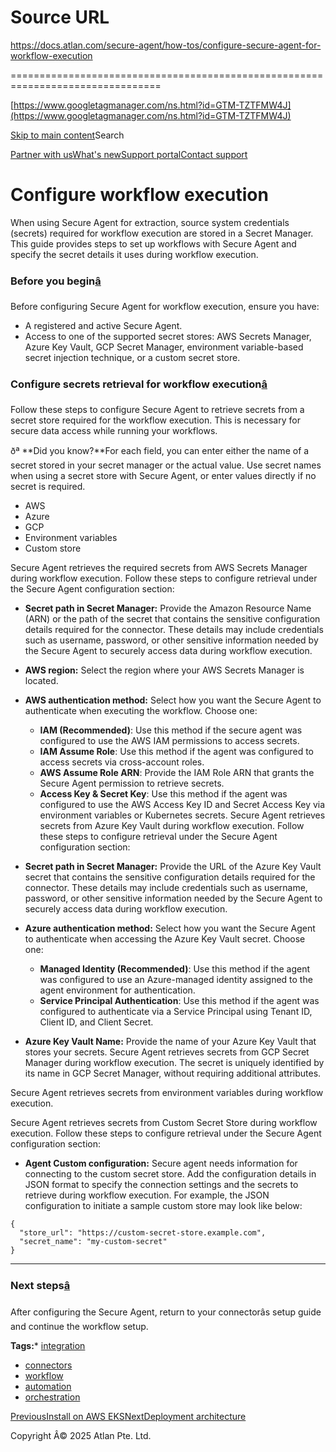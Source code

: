 # Source URL
https://docs.atlan.com/secure-agent/how-tos/configure-secure-agent-for-workflow-execution

================================================================================

<!--
canonical: https://docs.atlan.com/secure-agent/how-tos/configure-secure-agent-for-workflow-execution
link-alternate: https://docs.atlan.com/secure-agent/how-tos/configure-secure-agent-for-workflow-execution
meta-description: Learn about configure workflow execution.
meta-docsearch:docusaurus_tag: docs-default-current
meta-docsearch:language: en
meta-docsearch:version: current
meta-docusaurus_locale: en
meta-docusaurus_tag: docs-default-current
meta-docusaurus_version: current
meta-generator: Docusaurus v3.8.1
meta-og-description: Learn about configure workflow execution.
meta-og-locale: en
meta-og-title: Configure workflow execution | Atlan Documentation
meta-og-url: https://docs.atlan.com/secure-agent/how-tos/configure-secure-agent-for-workflow-execution
meta-twitter:card: summary_large_image
meta-viewport: width=device-width,initial-scale=1
title: Configure workflow execution | Atlan Documentation
-->

[https://www.googletagmanager.com/ns.html?id=GTM-TZTFMW4J](https://www.googletagmanager.com/ns.html?id=GTM-TZTFMW4J)

[Skip to main content](#__docusaurus_skipToContent_fallback)Search

[Partner with us](https://docs.google.com/forms/d/e/1FAIpQLScuAIhCm2GS7YFstrOjawbP8J7PUmOynQo7wI2yGCcCyEcVSw/viewform)[What's new](https://shipped.atlan.com/)[Support portal](https://atlan.zendesk.com/auth/v2/login/signin?return_to=https%3A%2F%2Fatlan.zendesk.com%2Fhc%2Fen-us&theme=hc&locale=en-us&brand_id=1900000425113&auth_origin=1900000425113%2Cfalse%2Ctrue)[Contact support](/support/submit-request)

Configure workflow execution
============================

When using Secure Agent for extraction, source system credentials (secrets) required for workflow execution are stored in a Secret Manager. This guide provides steps to set up workflows with Secure Agent and specify the secret details it uses during workflow execution.

### Before you begin[â](#before-you-begin "Direct link to Before you begin")

Before configuring Secure Agent for workflow execution, ensure you have:

* A registered and active Secure Agent.
* Access to one of the supported secret stores: AWS Secrets Manager, Azure Key Vault, GCP Secret Manager, environment variable\-based secret injection technique, or a custom secret store.

### Configure secrets retrieval for workflow execution[â](#configure-secrets-retrieval-for-workflow-execution "Direct link to Configure secrets retrieval for workflow execution")

Follow these steps to configure Secure Agent to retrieve secrets from a secret store required for the workflow execution. This is necessary for secure data access while running your workflows.

ðª **Did you know?**For each field, you can enter either the name of a secret stored in your secret manager or the actual value. Use secret names when using a secret store with Secure Agent, or enter values directly if no secret is required.

* AWS
* Azure
* GCP
* Environment variables
* Custom store

Secure Agent retrieves the required secrets from AWS Secrets Manager during workflow execution. Follow these steps to configure retrieval under the Secure Agent configuration section:

* **Secret path in Secret Manager:** Provide the Amazon Resource Name (ARN) or the path of the secret that contains the sensitive configuration details required for the connector. These details may include credentials such as username, password, or other sensitive information needed by the Secure Agent to securely access data during workflow execution.
* **AWS region:** Select the region where your AWS Secrets Manager is located.
* **AWS authentication method:** Select how you want the Secure Agent to authenticate when executing the workflow. Choose one:
    + **IAM (Recommended)**: Use this method if the secure agent was configured to use the AWS IAM permissions to access secrets.
    + **IAM Assume Role**: Use this method if the agent was configured to access secrets via cross\-account roles.
    + **AWS Assume Role ARN**: Provide the IAM Role ARN that grants the Secure Agent permission to retrieve secrets.
    + **Access Key \& Secret Key**: Use this method if the agent was configured to use the AWS Access Key ID and Secret Access Key via environment variables or Kubernetes secrets.
Secure Agent retrieves secrets from Azure Key Vault during workflow execution. Follow these steps to configure retrieval under the Secure Agent configuration section:

* **Secret path in Secret Manager:** Provide the URL of the Azure Key Vault secret that contains the sensitive configuration details required for the connector. These details may include credentials such as username, password, or other sensitive information needed by the Secure Agent to securely access data during workflow execution.
* **Azure authentication method:** Select how you want the Secure Agent to authenticate when accessing the Azure Key Vault secret. Choose one:
    + **Managed Identity (Recommended)**: Use this method if the agent was configured to use an Azure\-managed identity assigned to the agent environment for authentication.
    + **Service Principal Authentication**: Use this method if the agent was configured to authenticate via a Service Principal using Tenant ID, Client ID, and Client Secret.
* **Azure Key Vault Name:** Provide the name of your Azure Key Vault that stores your secrets.
Secure Agent retrieves secrets from GCP Secret Manager during workflow execution. The secret is uniquely identified by its name in GCP Secret Manager, without requiring additional attributes.

Secure Agent retrieves secrets from environment variables during workflow execution.

Secure Agent retrieves secrets from Custom Secret Store during workflow execution. Follow these steps to configure retrieval under the Secure Agent configuration section:

* **Agent Custom configuration:** Secure agent needs information for connecting to the custom secret store. Add the configuration details in JSON format to specify the connection settings and the secrets to retrieve during workflow execution. For example, the JSON configuration to initiate a sample custom store may look like below:

```
{  
  "store_url": "https://custom-secret-store.example.com",  
  "secret_name": "my-custom-secret"  
}  

```

---

### Next steps[â](#next-steps "Direct link to Next steps")

After configuring the Secure Agent, return to your connectorâs setup guide and continue the workflow setup.

**Tags:*** [integration](/tags/integration)
* [connectors](/tags/connectors)
* [workflow](/tags/workflow)
* [automation](/tags/automation)
* [orchestration](/tags/orchestration)

[PreviousInstall on AWS EKS](/secure-agent/how-tos/aws-eks/install-secure-agent-on-aws-eks)[NextDeployment architecture](/secure-agent/references/deployment-architecture)

Copyright Â© 2025 Atlan Pte. Ltd.

